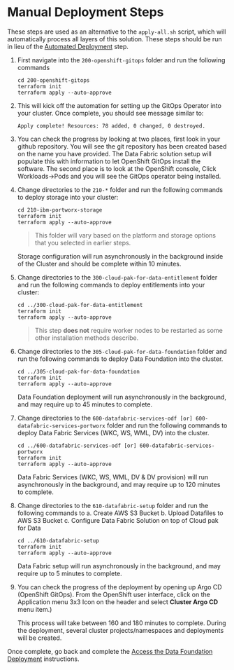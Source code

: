 
# Manual Deployment Steps

These steps are used as an alternative to the `apply-all.sh` script, which will automatically process all layers of this solution.  These steps should be run in lieu of the [Automated Deployment](README.md#automated-deployment) step.

1. First navigate into the `200-openshift-gitops` folder and run the following commands

    ```
    cd 200-openshift-gitops
    terraform init
    terraform apply --auto-approve
    ```


2. This will kick off the automation for setting up the GitOps Operator into your cluster.  Once complete, you should see message similar to:

    ```
    Apply complete! Resources: 78 added, 0 changed, 0 destroyed.
    ```

3. You can check the progress by looking at two places, first look in your github repository. You will see the git repository has been created based on the name you have provided. The Data Fabric solution setup will populate this with information to let OpenShift GitOps install the software. The second place is to look at the OpenShift console, Click Workloads->Pods and you will see the GitOps operator being installed.


4. Change directories to the `210-*` folder and run the following commands to deploy storage into your cluster:

    ```
    cd 210-ibm-portworx-storage
    terraform init
    terraform apply --auto-approve
    ```

    > This folder will vary based on the platform and storage options that you selected in earlier steps.

    Storage configuration will run asynchronously in the background inside of the Cluster and should be complete within 10 minutes.

5. Change directories to the `300-cloud-pak-for-data-entitlement` folder and run the following commands to deploy entitlements into your cluster:

    ```
    cd ../300-cloud-pak-for-data-entitlement
    terraform init
    terraform apply --auto-approve
    ```

    > This step **does not** require worker nodes to be restarted as some other installation methods describe.

6. Change directories to the `305-cloud-pak-for-data-foundation` folder and run the following commands to deploy Data Foundation into the cluster.

    ```
    cd ../305-cloud-pak-for-data-foundation
    terraform init
    terraform apply --auto-approve
    ```

    Data Foundation deployment will run asynchronously in the background, and may require up to 45 minutes to complete.

7. Change directories to the `600-datafabric-services-odf [or] 600-datafabric-services-portworx` folder and run the following commands to deploy Data Fabric Services (WKC, WS, WML, DV) into the cluster.

    ```
    cd ../600-datafabric-services-odf [or] 600-datafabric-services-portworx
    terraform init
    terraform apply --auto-approve
    ```

    Data Fabric Services (WKC, WS, WML, DV & DV provision) will run asynchronously in the background, and may require up to 120 minutes to complete.

8. Change directories to the `610-datafabric-setup` folder and run the following commands to
    a.	Create AWS S3 Bucket
    b.	Upload Datafiles to AWS S3 Bucket 
    c.	Configure Data Fabric Solution on top of Cloud pak for Data

    ```
    cd ../610-datafabric-setup
    terraform init
    terraform apply --auto-approve
    ```

    Data Fabric setup will run asynchronously in the background, and may require up to 5 minutes to complete.

9. You can check the progress of the deployment by opening up Argo CD (OpenShift GitOps).  From the OpenShift user interface, click on the Application menu 3x3 Icon on the header and select **Cluster Argo CD** menu item.)

    This process will take between 160 and 180 minutes to complete.  During the deployment, several cluster projects/namespaces and deployments will be created.

Once complete, go back and complete the [Access the Data Foundation Deployment](README.md#access-the-data-foundation-deployment) instructions.